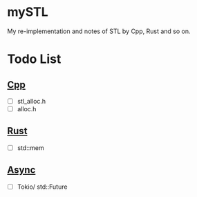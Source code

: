 # mySTL

My re-implementation and notes of STL by Cpp, Rust and so on.

# Todo List

## [Cpp](./STL_Cpp/README.md)
- [ ] stl_alloc.h
- [ ] alloc.h

## [Rust](./peter_std/README.md)
- [ ] std::mem

## [Async](./peter_async/README.md)
- [ ] Tokio/ std::Future




